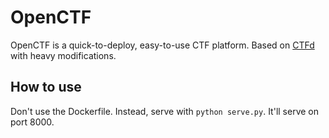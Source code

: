 OpenCTF
======

OpenCTF is a quick-to-deploy, easy-to-use CTF platform. Based on [CTFd](https://github.com/isislab/CTFd) with heavy modifications.

How to use
------

Don't use the Dockerfile. Instead, serve with `python serve.py`. It'll serve on port 8000.